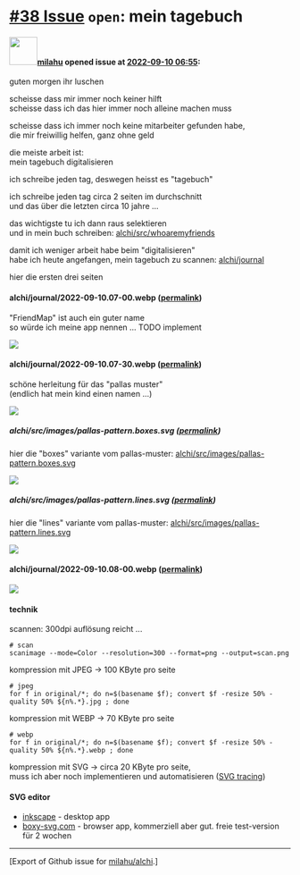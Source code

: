 # [\#38 Issue](https://github.com/milahu/alchi/issues/38) `open`: mein tagebuch

#### <img src="https://avatars.githubusercontent.com/u/12958815?v=4" width="50">[milahu](https://github.com/milahu) opened issue at [2022-09-10 06:55](https://github.com/milahu/alchi/issues/38):

guten morgen ihr luschen

scheisse dass mir immer noch keiner hilft  
scheisse dass ich das hier immer noch alleine machen muss

scheisse dass ich immer noch keine mitarbeiter gefunden habe,  
die mir freiwillig helfen, ganz ohne geld

die meiste arbeit ist:  
mein tagebuch digitalisieren

ich schreibe jeden tag, deswegen heisst es "tagebuch"

ich schreibe jeden tag circa 2 seiten im durchschnitt  
und das über die letzten circa 10 jahre ...

das wichtigste tu ich dann raus selektieren  
und in mein buch schreiben:
[alchi/src/whoaremyfriends](https://github.com/milahu/alchi/tree/master/src/whoaremyfriends)

damit ich weniger arbeit habe beim "digitalisieren"  
habe ich heute angefangen, mein tagebuch zu scannen:
[alchi/journal](https://github.com/milahu/alchi/tree/master/journal)

hier die ersten drei seiten

<a name="alchi/journal/2022-09-10.07-00">

#### alchi/journal/2022-09-10.07-00.webp ([permalink](#user-content-alchi/journal/2022-09-10.07-00))

"FriendMap" ist auch ein guter name  
so würde ich meine app nennen ... TODO implement

![](https://raw.githubusercontent.com/milahu/alchi/master/journal/2022-09-10.07-00.webp)

<a name="alchi/journal/2022-09-10.07-30">

#### alchi/journal/2022-09-10.07-30.webp ([permalink](#user-content-alchi/journal/2022-09-10.07-30))

schöne herleitung für das "pallas muster"  
(endlich hat mein kind einen namen ...)

![](https://raw.githubusercontent.com/milahu/alchi/master/journal/2022-09-10.07-30.webp)

<a name="alchi/src/images/pallas-pattern.boxes.svg">

##### alchi/src/images/pallas-pattern.boxes.svg ([permalink](#user-content-alchi/src/images/pallas-pattern.boxes.svg))

hier die "boxes" variante vom pallas-muster:
[alchi/src/images/pallas-pattern.boxes.svg](https://github.com/milahu/alchi/blob/master/src/images/pallas-pattern.boxes.svg)

![](https://raw.githubusercontent.com/milahu/alchi/master/src/images/pallas-pattern.boxes.svg)

<a name="alchi/src/images/pallas-pattern.lines.svg">

##### alchi/src/images/pallas-pattern.lines.svg ([permalink](#user-content-alchi/src/images/pallas-pattern.lines.svg))

hier die "lines" variante vom pallas-muster:
[alchi/src/images/pallas-pattern.lines.svg](https://github.com/milahu/alchi/blob/master/src/images/pallas-pattern.lines.svg)

![](https://raw.githubusercontent.com/milahu/alchi/master/src/images/pallas-pattern.lines.svg)

<a name="alchi/journal/2022-09-10.08-00">

#### alchi/journal/2022-09-10.08-00.webp ([permalink](#user-content-alchi/journal/2022-09-10.08-00))

![](https://raw.githubusercontent.com/milahu/alchi/master/journal/2022-09-10.08-00.webp)

#### technik

scannen: 300dpi auflösung reicht ...

    # scan
    scanimage --mode=Color --resolution=300 --format=png --output=scan.png

kompression mit JPEG → 100 KByte pro seite

    # jpeg
    for f in original/*; do n=$(basename $f); convert $f -resize 50% -quality 50% ${n%.*}.jpg ; done

kompression mit WEBP → 70 KByte pro seite

    # webp
    for f in original/*; do n=$(basename $f); convert $f -resize 50% -quality 50% ${n%.*}.webp ; done

kompression mit SVG → circa 20 KByte pro seite,  
muss ich aber noch implementieren und automatisieren ([SVG
tracing](https://wiki.evilmadscientist.com/Capturing_Handwriting#Centerline_Tracing))

#### SVG editor

-   [inkscape](https://inkscape.org/) - desktop app
-   [boxy-svg.com](https://boxy-svg.com/) - browser app, kommerziell
    aber gut. freie test-version für 2 wochen

------------------------------------------------------------------------

\[Export of Github issue for
[milahu/alchi](https://github.com/milahu/alchi).\]
